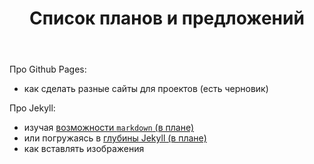 ﻿---
layout: page
title: Список планов и предложений
---

Про Github Pages:

- как сделать разные сайты для проектов (есть черновик)

Про Jekyll:

- изучая [возможности `markdown` (в плане)](/TODO)
- или погружаясь в [глубины Jekyll (в плане)](/TODO)
- как вставлять изображения
